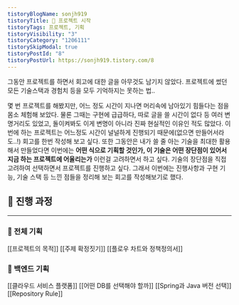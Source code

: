 ```yaml
---
tistoryBlogName: sonjh919
tistoryTitle: 🚩 프로젝트 시작
tistoryTags: 프로젝트, 기획
tistoryVisibility: "3"
tistoryCategory: "1206111"
tistorySkipModal: true
tistoryPostId: "8"
tistoryPostUrl: https://sonjh919.tistory.com/8
---
```

 그동안 프로젝트를 하면서 회고에 대한 글을 아무것도 남기지 않았다. 프로젝트에 썼던 모든 기술스택과 경험치 등을 모두 기억하지는 못하는 법..

몇 번 프로젝트를 해봤지만, 어느 정도 시간이 지나면 머리속에 남아있기 힘들다는 점을 몸소 체험해 보았다. 물론 그때는 구현에 급급하다, 따로 글을 쓸 시간이 없다 등 여러 변명거리도 있었고, 돌이켜봐도 이게 변명이 아니라 진짜 현실적인 이유인 적도 많았다. 이번에 하는 프로젝트는 어느정도 시간이 널널하게 진행되기 때문에(없으면 만들어서라도..!) 회고를 한번 작성해 보고 싶다.
또한 그동안은 내가 쓸 줄 아는 기술을 최대한 활용해서 만들었다면 이번에는 **어떤 식으로 기획할 것인가, 이 기술은 어떤 장단점이 있어서 지금 하는 프로젝트에 어울리는가** 이런걸 고려하면서 하고 싶다. 기술의 장단점을 직접 고려하여 선택하면서 프로젝트를 진행하고 싶다.
그래서 이번에는 진행사항과 구현 기능, 기술 스택 등 느낀 점들을 정리해 보는 회고를 작성해보기로 했다. 


## 👀 진행 과정
---

### 📌 전체 기획
[[프로젝트의 목적]]
[[주제 확정짓기]]
[[플로우 차트와 정책정의서]]

### 📌 백엔드 기획

[[클라우드 서비스 플랫폼]]
[[어떤 DB를 선택해야 할까]]
[[Spring과 Java 버전 선택]]
[[Repository Rule]]
